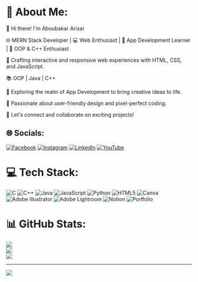 
# 💫 About Me:

👋 Hi there! I'm Aboubakar Arisar

🌐 MERN Stack Developer | 💻 Web Enthusiast | 📱 App Development Learner | 🧪 OOP & C++ Enthusiast

🔨 Crafting interactive and responsive web experiences with HTML, CSS, and JavaScript.

📚 OOP | Java | C++

📱 Exploring the realm of App Development to bring creative ideas to life.

🚀 Passionate about user-friendly design and pixel-perfect coding.

🔗 Let's connect and collaborate on exciting projects!



## 🌐 Socials:
[![Facebook](https://img.shields.io/badge/Facebook-%231877F2.svg?logo=Facebook&logoColor=white)](https://facebook.com/https://www.facebook.com/profile.php?id=100079163640295&mibextid=ZbWKwL) [![Instagram](https://img.shields.io/badge/Instagram-%23E4405F.svg?logo=Instagram&logoColor=white)](https://instagram.com/https://instagram.com/aboubakarisar05?igshid=ZDdkNTZiNTM=) [![LinkedIn](https://img.shields.io/badge/LinkedIn-%230077B5.svg?logo=linkedin&logoColor=white)](https://linkedin.com/in/https://www.linkedin.com/in/aboubakar-arisar-825412264) [![YouTube](https://img.shields.io/badge/YouTube-%23FF0000.svg?logo=YouTube&logoColor=white)](https://youtube.com/@pindaricoders) 

# 💻 Tech Stack:
![C](https://img.shields.io/badge/c-%2300599C.svg?style=for-the-badge&logo=c&logoColor=white) ![C++](https://img.shields.io/badge/c++-%2300599C.svg?style=for-the-badge&logo=c%2B%2B&logoColor=white) ![Java](https://img.shields.io/badge/java-%23ED8B00.svg?style=for-the-badge&logo=java&logoColor=white) ![JavaScript](https://img.shields.io/badge/javascript-%23323330.svg?style=for-the-badge&logo=javascript&logoColor=%23F7DF1E) ![Python](https://img.shields.io/badge/python-3670A0?style=for-the-badge&logo=python&logoColor=ffdd54) ![HTML5](https://img.shields.io/badge/html5-%23E34F26.svg?style=for-the-badge&logo=html5&logoColor=white) ![Canva](https://img.shields.io/badge/Canva-%2300C4CC.svg?style=for-the-badge&logo=Canva&logoColor=white) ![Adobe Illustrator](https://img.shields.io/badge/adobeillustrator-%23FF9A00.svg?style=for-the-badge&logo=adobeillustrator&logoColor=white) ![Adobe Lightroom](https://img.shields.io/badge/Adobe%20Lightroom-31A8FF.svg?style=for-the-badge&logo=Adobe%20Lightroom&logoColor=white) ![Notion](https://img.shields.io/badge/Notion-%23000000.svg?style=for-the-badge&logo=notion&logoColor=white) ![Portfolio](https://img.shields.io/badge/Portfolio-%23000000.svg?style=for-the-badge&logo=firefox&logoColor=#FF7139)
# 📊 GitHub Stats:
![](https://github-readme-stats.vercel.app/api?username=AboubakarArisar&theme=dark&hide_border=false&include_all_commits=false&count_private=false)<br/>
![](https://github-readme-streak-stats.herokuapp.com/?user=AboubakarArisar&theme=dark&hide_border=false)<br/>
![](https://github-readme-stats.vercel.app/api/top-langs/?username=AboubakarArisar&theme=dark&hide_border=false&include_all_commits=false&count_private=false&layout=compact)


---
[![](https://visitcount.itsvg.in/api?id=AboubakarArisar&icon=0&color=0)](https://visitcount.itsvg.in)

<!-- Proudly created with GPRM ( https://gprm.itsvg.in ) -->
